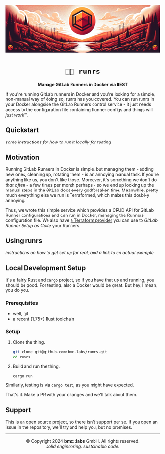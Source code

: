 <div align="center">

<img src="./assets/runrs-banner-1024px.jpg" />
<br/>

# `🏃🏽 runrs`

**Manage GitLab Runners in Docker via REST**

</div>

If you're running GitLab runners in Docker and you're looking for a simple, non-manual way of doing so, runrs has you covered. You can run runrs in your Docker alongside the GitLab Runners control service - it just needs access to the configuration file containing Runner configs and things will _just work™_.


## Quickstart

_some instructions for how to run it locally for testing_


## Motivation

Running GitLab Runners in Docker is simple, but managing them - adding new ones, cleaning up, rotating them - is an annoying manual task. If you're anything like us, you don't like those. Moreover, it's something we don't do _that often_ - a few times per month perhaps - so we end up looking up the manual steps in the GitLab docs every godforsaken time. Meanwhile, pretty much everything else we run is Terraformed, which makes this doubl-y annoying.

Thus, we wrote this simple service which provides a CRUD API for GitLab Runner configurations and can run in Docker, managing the Runners configuration file. We also have [a Terraform provider]() you can use to _GitLab Runner Setup as Code_ your Runners.


## Using runrs

_instructions on how to get set up for real, and a link to an actual example_


## Local Development Setup

It's a fairly Rust and `cargo` project, so if you have that up and running, you should be good. For testing, also a Docker would be great. But hey, I mean, you do you.

### Prerequisites

- well, git
- a recent (1.75+) Rust toolchain

### Setup

1. Clone the thing.
   ```bash
   git clone git@github.com:bmc-labs/runrs.git
   cd runrs
   ```
1. Build and run the thing.
   ```bash
   cargo run
   ```

Similarly, testing is via `cargo test`, as you might have expected.

That's it. Make a PR with your changes and we'll talk about them.


## Support

This is an open source project, so there isn't support per se. If you open an issue in the repository, we'll try and help you, but no promises.

---

<div align="center">
© Copyright 2024 <b>bmc::labs</b> GmbH. All rights reserved.<br />
<em>solid engineering. sustainable code.</em>
</div>
